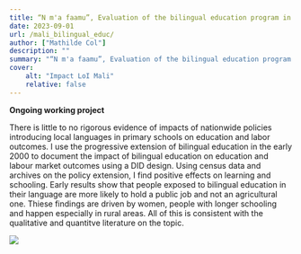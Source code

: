 ```yaml
---
title: “N m'a faamu”, Evaluation of the bilingual education program in Mali
date: 2023-09-01
url: /mali_bilingual_educ/
author: ["Mathilde Col"]
description: "" 
summary: "“N m'a faamu”, Evaluation of the bilingual education program in Mali"
cover:
    alt: "Impact LoI Mali"
    relative: false
---
```


**Ongoing working project**

There is little to no rigorous evidence of impacts of nationwide policies introducing local languages in primary schools on education and labor outcomes. I use the progressive extension of bilingual education in the early 2000 to document the impact of bilingual education on education and labour market outcomes using a DID design. Using census data and archives on the policy extension, I find positive effects on learning and schooling. Early results show that people exposed to bilingual education in their language are more likely to hold a public job and not an agricultural one. Thiese findings are driven by women, people with longer schooling and happen especially in rural areas. All of this is consistent with the qualitative and quantitve literature on the topic.

![](/pix/map_treatment_dummy.png)
